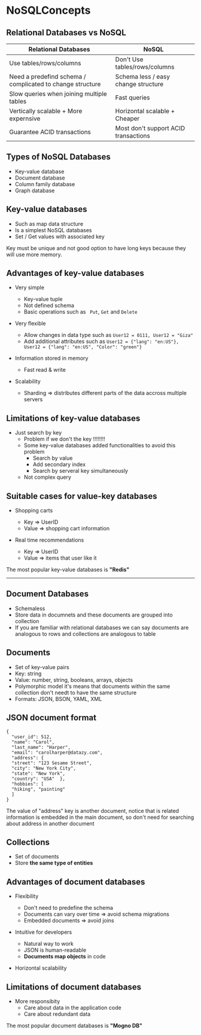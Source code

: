 # NoSQLConcepts

## Relational Databases vs NoSQL
| Relational Databases | NoSQL |
| --------------- | --------------- |
| Use tables/rows/columns | Don't Use tables/rows/columns | 
| Need a predefind schema / complicated to change structure | Schema less / easy change structure | 
| Slow queries when joining multiple tables | Fast queries | 
| Vertically scalable + More expernsive | Horizontal scalable + Cheaper | 
| Guarantee ACID transactions | Most don't support ACID transactions  | 


## Types of NoSQL Databases
- Key-value database
- Document database
- Column family database
- Graph database




## Key-value databases
- Such as map data structure
- Is a simplest NoSQL databases 
- Set / Get values with associated key

Key must be unique and not good option to have long keys because they will use more memory.


## Advantages of key-value databases
- Very simple
  - Key-value tuple
  - Not defined schema
  - Basic operations such as ```` Put````, ```` Get ```` and ```` Delete ````

- Very flexible
  - Allow changes in data type such as ```` User12 = 0111, User12 = "Giza" ````
  - Add additional attributes such as ```` User12 = {"lang": "en:US"}, User12 = {"lang": "en:US", "Color": "green"} ````
- Information stored in memory 
  - Fast read & write
- Scalability
  - Sharding => distributes different parts of the data accross multiple servers


## Limitations of key-value databases
- Just search by key  
  - Problem if we don't the key !!!!!!!!
  - Some key-value databases added functionalities to avoid this problem
    - Search by value
    - Add secondary index
    - Search by serveral key simultaneously
  - Not complex query 


## Suitable cases for value-key databases
- Shopping carts
  - Key => UserID
  - Value => shopping cart information

- Real time recommendations
  - Key => UserID
  - Value => items that user like it
 

The most popular key-value databases is **"Redis"**



------------------------------------------------------------------------------------------------------------------------------------------------------------


## Document Databases
- Schemaless
- Store data in documnets and these documents are grouped into collection
- If you are familiar with relational databases we can say documents are analogous to rows and collections are analogous to table


## Documents
- Set of key-value pairs
- Key: string
- Value: number, string, booleans, arrays, objects
- Polymorphic model it's means that documents within the same collection don't needt to have the same structure
- Formats: JSON, BSON, YAML, XML


## JSON document format
````
{  
  "user_id": 512,
  "name": "Carol", 
  "last_name": "Harper",
  "email": "carolharper@datazy.com",
  "address": { 
  "street": "123 Sesame Street",
  "city": "New York City", 
  "state": "New York",  
  "country": "USA"  },
  "hobbies": [   
  "hiking", "painting"
  ]
}

````

The value of "address" key is another document, notice that is related information is embedded in the main document, so don't need for searching about address in another document


## Collections
- Set of documents
- Store **the same type of entities**



## Advantages of document databases
- Flexibility
  - Don't need to predefine the schema
  - Documents can vary over time => avoid schema migrations 
  - Embedded documents => avoid joins
- Intuitive for developers
  - Natural way to work
  - JSON is human-readable
  - **Documents map objects** in code

- Horizontal scalability


## Limitations of document databases
- More responsibity
  - Care about data in the application code
  - Care about redundant data


The most popular document databases is **"Mogno DB"**


